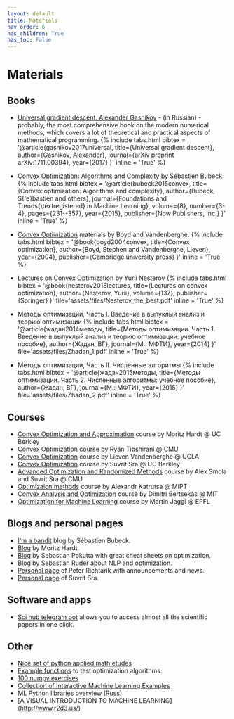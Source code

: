 ```yaml
---
layout: default
title: Materials
nav_order: 6
has_children: True
has_toc: False
---
```


# Materials

## Books

* [Universal gradient descent. Alexander Gasnikov](https://arxiv.org/ftp/arxiv/papers/1711/1711.00394.pdf) - (in Russian) - probably, the most comprehensive book on the modern numerical methods, which covers a lot of theoretical and practical aspects of mathematical programming. {% include tabs.html bibtex = '@article{gasnikov2017universal,
  title={Universal gradient descent},
  author={Gasnikov, Alexander},
  journal={arXiv preprint arXiv:1711.00394},
  year={2017}
}' inline = 'True' %}

* [Convex Optimization: Algorithms and Complexity](https://arxiv.org/pdf/1405.4980.pdf) by Sébastien Bubeck. 
{% include tabs.html bibtex = '@article{bubeck2015convex,
  title={Convex optimization: Algorithms and complexity},
  author={Bubeck, S{\'e}bastien and others},
  journal={Foundations and Trends{\textregistered} in Machine Learning},
  volume={8},
  number={3-4},
  pages={231--357},
  year={2015},
  publisher={Now Publishers, Inc.}
}' inline = 'True' %}

* [Convex Optimization](https://web.stanford.edu/~boyd/cvxbook/) materials by Boyd and Vandenberghe. 
{% include tabs.html bibtex = '@book{boyd2004convex,
  title={Convex optimization},
  author={Boyd, Stephen and Vandenberghe, Lieven},
  year={2004},
  publisher={Cambridge university press}
}' inline = 'True' %}

* Lectures on Convex Optimization by Yurii Nesterov
{% include tabs.html bibtex = '@book{nesterov2018lectures,
  title={Lectures on convex optimization},
  author={Nesterov, Yurii},
  volume={137},
  publisher={Springer}
}' file='assets/files/Nesterov_the_best.pdf' inline = 'True' %}

* Методы оптимизации, Часть I. Введение в выпуклый анализ и теорию оптимизации
{% include tabs.html bibtex = '@article{жадан2014методы,
  title={Методы оптимизации. Часть 1. Введение в выпуклый анализ и теорию оптимизации: учебное пособие},
  author={Жадан, ВГ},
  journal={М.: МФТИ},
  year={2014}
}' file='assets/files/Zhadan_1.pdf' inline = 'True' %}

* Методы оптимизации, Часть II. Численные алгоритмы
{% include tabs.html bibtex = '@article{жадан2015методы,
  title={Методы оптимизации. Часть 2. Численные алгоритмы: учебное пособие},
  author={Жадан, ВГ},
  journal={М.: МФТИ},
  year={2015}
}' file='assets/files/Zhadan_2.pdf' inline = 'True' %}



## Courses

* [Convex Optimization and Approximation](https://ee227c.github.io/) course by Moritz Hardt @ UC Berkley
* [Convex Optimization](http://www.stat.cmu.edu/~ryantibs/convexopt/) course by Ryan Tibshirani @ CMU
* [Convex Optimization](http://www.seas.ucla.edu/~vandenbe/ee236b/ee236b.html) course by Lieven Vandenberghe @ UCLA
* [Convex Optimization](http://suvrit.de/teach/ee227a/lectures.html) course by Suvrit Sra @ UC Berkley
* [Advanced Optimization and Randomized Methods](https://www.cs.cmu.edu/~suvrit/teach/aopt.html) course by Alex Smola and Suvrit Sra @ CMU
* [Optimizaion methods](https://github.com/amkatrutsa/MIPT-Opt) course by Alexandr Katrutsa @ MIPT
* [Convex Analysis and Optimization](https://ocw.mit.edu/courses/electrical-engineering-and-computer-science/6-253-convex-analysis-and-optimization-spring-2012/) course by Dimitri Bertsekas @ MIT
* [Optimization for Machine Learning](https://github.com/epfml/OptML_course) course by Martin Jaggi @ EPFL


## Blogs and personal pages

* [I'm a bandit](https://blogs.princeton.edu/imabandit/) blog by Sébastien Bubeck.
* [Blog](http://blog.mrtz.org/) by Moritz Hardt.
* [Blog](http://www.pokutta.com/blog/) by Sebastian Pokutta with great cheat sheets on optimization.
* [Blog](http://ruder.io/) by Sebastian Ruder about NLP and optimization.
* [Personal page](https://richtarik.org/) of Peter Richtarik with announcements and news.
* [Personal page](http://suvrit.de) of Suvrit Sra.

## Software and apps

* [Sci hub telegram bot](https://teleg.one/scihubot) allows you to access almost all the scientific papers in one click.

## Other

* [Nice set of python applied math etudes](https://www.numerical-tours.com/python/)
* [Example functions](https://www.sfu.ca/~ssurjano/optimization.html) to test optimization algorithms.
* [100 numpy exercises](https://github.com/rougier/numpy-100/blob/master/100_Numpy_exercises.ipynb)
* [Collection of Interactive Machine Learning Examples](https://research.google.com/seedbank/)
* [ML Python libraries overview (Russ)](https://neerc.ifmo.ru/wiki/index.php?title=Обзор_библиотек_для_машинного_обучения_на_Python)
* [A VISUAL INTRODUCTION TO MACHINE LEARNING] (http://www.r2d3.us/)
